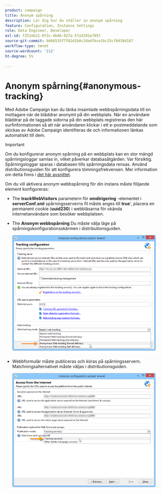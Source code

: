 ```yaml
---
product: campaign
title: Anonym spårning
description: Lär dig hur du ställer in anonym spårning
feature: Configuration, Instance Settings
role: Data Engineer, Developer
exl-id: f251eb21-0f3c-4b46-927a-57a3291e705f
source-git-commit: b666535f7f82d1b8c2da4fbce1bc25cf8d39d187
workflow-type: tm+mt
source-wordcount: '212'
ht-degree: 5%

---
```


# Anonym spårning{#anonymous-tracking}

Med Adobe Campaign kan du länka insamlade webbspårningsdata till en mottagare när de bläddrar anonymt på din webbplats. När en användare bläddrar på de taggade sidorna på din webbplats registreras den här surfinformationen så att när användaren klickar i ett e-postmeddelande som skickas av Adobe Campaign identifieras de och informationen länkas automatiskt till dem.

>[!IMPORTANT]
>
>Om du konfigurerar anonym spårning på en webbplats kan en stor mängd spårningsloggar samlas in, vilket påverkar databasåtgärden. Var försiktig.\
>Spårningsloggar sparas i databasen tills spårningsdata rensas. Använd distributionsguiden för att konfigurera tömningsfrekvensen. Mer information om detta finns i [det här avsnittet](../../installation/using/deploying-an-instance.md#purging-data).

Om du vill aktivera anonym webbspårning för din instans måste följande element konfigureras:

* The **trackWebVisitors** parametern för **omdirigering** -elementet i **serverConf.xml** spårningsserverns fil måste anges till **true**&#39;, placera en permanent cookie (**uuid230**) i webbläsarna för okända internetanvändare som besöker webbplatsen.
* The **Anonym webbspårning** Du måste välja läge på spårningskonfigurationsskärmen i distributionsguiden.

  ![](assets/webtracking_anonymous_set.png)

* Webbformulär måste publiceras och köras på spårningsservern. Matchningsalternativet måste väljas i distributionsguiden.

  ![](assets/webtracking_publication_set_for_webapps.png)
